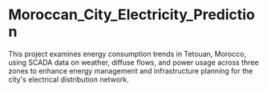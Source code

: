 # Moroccan_City_Electricity_Prediction
This project examines energy consumption trends in Tetouan, Morocco, using SCADA data on weather, diffuse flows, and power usage across three zones to enhance energy management and infrastructure planning for the city's electrical distribution network.
